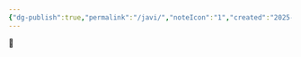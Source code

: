 ```yaml
---
{"dg-publish":true,"permalink":"/javi/","noteIcon":"1","created":"2025-09-17T02:13:54.829+02:00","updated":"2025-09-28T16:02:59.769+02:00"}
---
```


👋